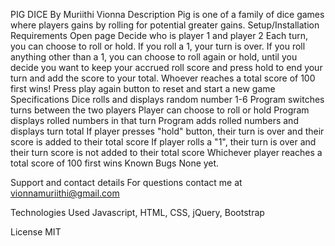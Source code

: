 PIG DICE
By Muriithi Vionna
Description
Pig is one of a family of dice games where players gains by rolling for potential greater gains.
Setup/Installation Requirements
Open page
Decide who is player 1 and player 2
Each turn, you can choose to roll or hold. If you roll a 1, your turn is over. If you roll anything other than a 1, you can choose to roll again or hold, until you decide you want to keep your accrued roll score and press hold to end your turn and add the score to your total.
Whoever reaches a total score of 100 first wins!
Press play again button to reset and start a new game
Specifications
Dice rolls and displays random number 1-6
Program switches turns between the two players
Player can choose to roll or hold
Program displays rolled numbers in that turn
Program adds rolled numbers and displays turn total
If player presses "hold" button, their turn is over and their score is added to their total score
If player rolls a "1", their turn is over and their turn score is not added to their total score
Whichever player reaches a total score of 100 first wins
Known Bugs
None yet.

Support and contact details
For questions contact me at vionnamuriithi@gmail.com

Technologies Used
Javascript, HTML, CSS, jQuery, Bootstrap

License
MIT
